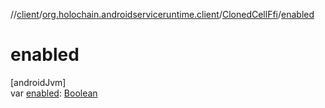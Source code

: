 //[client](../../../index.md)/[org.holochain.androidserviceruntime.client](../index.md)/[ClonedCellFfi](index.md)/[enabled](enabled.md)

# enabled

[androidJvm]\
var [enabled](enabled.md): [Boolean](https://kotlinlang.org/api/core/kotlin-stdlib/kotlin/-boolean/index.html)